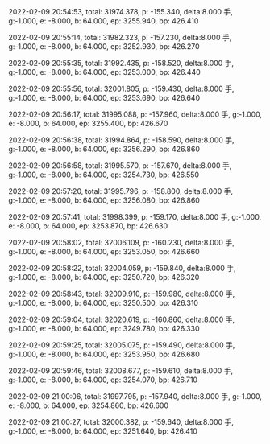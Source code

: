 2022-02-09 20:54:53, total: 31974.378, p: -155.340, delta:8.000 手, g:-1.000, e: -8.000, b: 64.000, ep: 3255.940, bp: 426.410

2022-02-09 20:55:14, total: 31982.323, p: -157.230, delta:8.000 手, g:-1.000, e: -8.000, b: 64.000, ep: 3252.930, bp: 426.270

2022-02-09 20:55:35, total: 31992.435, p: -158.520, delta:8.000 手, g:-1.000, e: -8.000, b: 64.000, ep: 3253.000, bp: 426.440

2022-02-09 20:55:56, total: 32001.805, p: -159.430, delta:8.000 手, g:-1.000, e: -8.000, b: 64.000, ep: 3253.690, bp: 426.640

2022-02-09 20:56:17, total: 31995.088, p: -157.960, delta:8.000 手, g:-1.000, e: -8.000, b: 64.000, ep: 3255.400, bp: 426.670

2022-02-09 20:56:38, total: 31994.864, p: -158.590, delta:8.000 手, g:-1.000, e: -8.000, b: 64.000, ep: 3256.290, bp: 426.860

2022-02-09 20:56:58, total: 31995.570, p: -157.670, delta:8.000 手, g:-1.000, e: -8.000, b: 64.000, ep: 3254.730, bp: 426.550

2022-02-09 20:57:20, total: 31995.796, p: -158.800, delta:8.000 手, g:-1.000, e: -8.000, b: 64.000, ep: 3256.080, bp: 426.860

2022-02-09 20:57:41, total: 31998.399, p: -159.170, delta:8.000 手, g:-1.000, e: -8.000, b: 64.000, ep: 3253.870, bp: 426.630

2022-02-09 20:58:02, total: 32006.109, p: -160.230, delta:8.000 手, g:-1.000, e: -8.000, b: 64.000, ep: 3253.050, bp: 426.660

2022-02-09 20:58:22, total: 32004.059, p: -159.840, delta:8.000 手, g:-1.000, e: -8.000, b: 64.000, ep: 3250.720, bp: 426.320

2022-02-09 20:58:43, total: 32009.910, p: -159.980, delta:8.000 手, g:-1.000, e: -8.000, b: 64.000, ep: 3250.500, bp: 426.310

2022-02-09 20:59:04, total: 32020.619, p: -160.860, delta:8.000 手, g:-1.000, e: -8.000, b: 64.000, ep: 3249.780, bp: 426.330

2022-02-09 20:59:25, total: 32005.075, p: -159.490, delta:8.000 手, g:-1.000, e: -8.000, b: 64.000, ep: 3253.950, bp: 426.680

2022-02-09 20:59:46, total: 32008.677, p: -159.610, delta:8.000 手, g:-1.000, e: -8.000, b: 64.000, ep: 3254.070, bp: 426.710

2022-02-09 21:00:06, total: 31997.795, p: -157.940, delta:8.000 手, g:-1.000, e: -8.000, b: 64.000, ep: 3254.860, bp: 426.600

2022-02-09 21:00:27, total: 32000.382, p: -159.640, delta:8.000 手, g:-1.000, e: -8.000, b: 64.000, ep: 3251.640, bp: 426.410